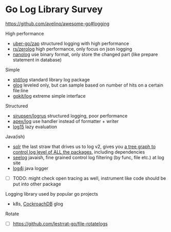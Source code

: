 # Go Log Library Survey

https://github.com/avelino/awesome-go#logging

High performance

- [uber-go/zap](zap.md) structured logging with high performance
- [rs/zerolog](zerolog.md) high performance, only focus on json logging
- [nanolog](nanolog.md) use binary format, only store the changed part (like prepare statement in database)

Simple

- [std/log](std-log.md) standard library log package
- [glog](glog.md) leveled only, but can sample based on number of hits on a certain file:line
- [gokit/log](gokit-log.md) extreme simple interface

Structured

- [sirupsen/logrus](logrus.md) structured logging, poor performance
- [apex/log](apex-log.md) use handler instead of formatter + writer
- [log15](log15.md) lazy evaluation

Java(ish)

- [solr](solr.md) the last straw that drives us to log v2, gives you [a tree graph to control log level of ALL the packages](solr-log-admin.png), including dependencies
- [seelog](seelog.md) javaish, fine grained control log filtering (by func, file etc.) at log site
- [log4j](log4j.md) java logger
- [ ] TODO: might check open tracing as well, instrument like code should be put into other package

Logging library used by popular go projects

- k8s, [CockroachDB](https://github.com/cockroachdb/cockroach/tree/master/pkg/util/log) glog

Rotate

- [ ] https://github.com/lestrrat-go/file-rotatelogs